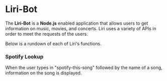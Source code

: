 # Liri-Bot

The **Liri-Bot** is a **Node.js** enabled application that allows users to get information on music, movies, and concerts. Liri uses a variety of APIs in order to meet the requests of the users.

Below is a rundown of each of Liri's functions.

### Spotify Lookup

When the user types in "spotify-this-song" followed by the name of a song, information on the song is displayed. 
